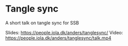 # Tangle sync

A short talk on tangle sync for SSB

Slides: https://people.iola.dk/anders/tanglesync/
Video: https://people.iola.dk/anders/tanglesync/talk.mp4
